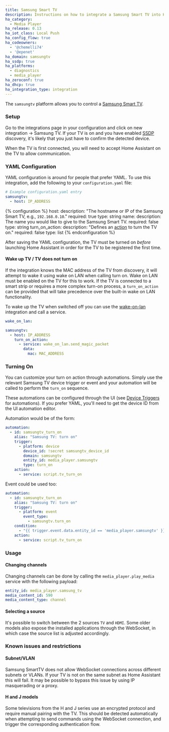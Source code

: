 ```yaml
---
title: Samsung Smart TV
description: Instructions on how to integrate a Samsung Smart TV into Home Assistant.
ha_category:
  - Media Player
ha_release: 0.13
ha_iot_class: Local Push
ha_config_flow: true
ha_codeowners:
  - '@chemelli74'
  - '@epenet'
ha_domain: samsungtv
ha_ssdp: true
ha_platforms:
  - diagnostics
  - media_player
ha_zeroconf: true
ha_dhcp: true
ha_integration_type: integration
---
```


The `samsungtv` platform allows you to control a [Samsung Smart TV](https://www.samsung.com/uk/tvs/all-tvs/).

### Setup

Go to the integrations page in your configuration and click on new integration -> Samsung TV.
If your TV is on and you have enabled [SSDP](/integrations/ssdp) discovery, it's likely that you just have to confirm the detected device.

When the TV is first connected, you will need to accept Home Assistant on the TV to allow communication.

### YAML Configuration

YAML configuration is around for people that prefer YAML.
To use this integration, add the following to your `configuration.yaml` file:

```yaml
# Example configuration.yaml entry
samsungtv:
  - host: IP_ADDRESS
```

{% configuration %}
host:
  description: "The hostname or IP of the Samsung Smart TV, e.g., `192.168.0.10`."
  required: true
  type: string
name:
  description: The name you would like to give to the Samsung Smart TV.
  required: false
  type: string
turn_on_action:
  description: "Defines an [action](/docs/automation/action/) to turn the TV on."
  required: false
  type: list
{% endconfiguration %}

After saving the YAML configuration, the TV must be turned on _before_ launching Home Assistant in order for the TV to be registered the first time.

#### Wake up TV / TV does not turn on

If the integration knows the MAC address of the TV from discovery, it will attempt to wake it using wake on LAN when calling turn on. Wake on LAN must be enabled on the TV for this to work. If the TV is connected to a smart strip or requires a more complex turn-on process, a `turn_on_action` can be provided that will take precedence over the built-in wake on LAN functionality.

To wake up the TV when switched off you can use the [wake-on-lan](/integrations/wake_on_lan/) integration and call a service.

```yaml
wake_on_lan:

samsungtv:
  - host: IP_ADDRESS
    turn_on_action:
      - service: wake_on_lan.send_magic_packet
        data:
          mac: MAC_ADDRESS
```

### Turning On

You can customize your turn on action through automations. Simply use the relevant Samsung TV device trigger or event and your automation will be called to perform the `turn_on` sequence.

These automations can be configured through the UI (see [Device Triggers](/docs/automation/trigger/#device-triggers) for automations).  If you prefer YAML, you'll need to get the device ID from the UI automation editor.

Automation would be of the form:

```yaml
automation:
  - id: samsungtv_turn_on
    alias: "Samsung TV: turn on"
    trigger:
      - platform: device
        device_id: !secret samsungtv_device_id
        domain: samsungtv
        entity_id: media_player.samsungtv
        type: turn_on
    action:
      - service: script.tv_turn_on
```

Event could be used too:

```yaml
automation:
  - id: samsungtv_turn_on
    alias: "Samsung TV: turn on"
    trigger:
      - platform: event
        event_type:
          - samsungtv.turn_on
    condition:
      - "{{ trigger.event.data.entity_id == 'media_player.samsungtv' }}"
    action:
      - service: script.tv_turn_on
```

### Usage

#### Changing channels

Changing channels can be done by calling the `media_player.play_media` service
with the following payload:

```yaml
entity_id: media_player.samsung_tv
media_content_id: 590
media_content_type: channel
```

#### Selecting a source

It's possible to switch between the 2 sources `TV` and `HDMI`.
Some older models also expose the installed applications through the WebSocket, in which case the source list is adjusted accordingly.

### Known issues and restrictions

#### Subnet/VLAN

Samsung SmartTV does not allow WebSocket connections across different subnets or VLANs. If your TV is not on the same subnet as Home Assistant this will fail.
It may be possible to bypass this issue by using IP masquerading or a proxy.

#### H and J models

Some televisions from the H and J series use an encrypted protocol and require manual pairing with the TV. This should be detected automatically when attempting to send commands using the WebSocket connection, and trigger the corresponding authentication flow.
